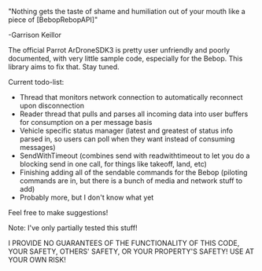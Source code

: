 "Nothing gets the taste of shame and humiliation out of your mouth like a piece of [BebopRebopAPI]" 
 
 \-Garrison Keillor

The official Parrot ArDroneSDK3 is pretty user unfriendly and poorly documented, with very little sample code, especially for the Bebop. This library aims to fix that. Stay tuned.

Current todo-list:

* Thread that monitors network connection to automatically reconnect upon disconnection
* Reader thread that pulls and parses all incoming data into user buffers for consumption on a per message basis
* Vehicle specific status manager (latest and greatest of status info parsed in, so users can poll when they want instead of consuming messages)
* SendWithTimeout (combines send with readwithtimeout to let you do a blocking send in one call, for things like takeoff, land, etc)
* Finishing adding all of the sendable commands for the Bebop (piloting commands are in, but there is a bunch of media and network stuff to add)
* Probably more, but I don't know what yet

Feel free to make suggestions!



Note: I've only partially tested this stuff! 

I PROVIDE NO GUARANTEES OF THE FUNCTIONALITY OF THIS CODE, YOUR SAFETY, OTHERS' SAFETY, OR YOUR PROPERTY'S SAFETY!
USE AT YOUR OWN RISK!
